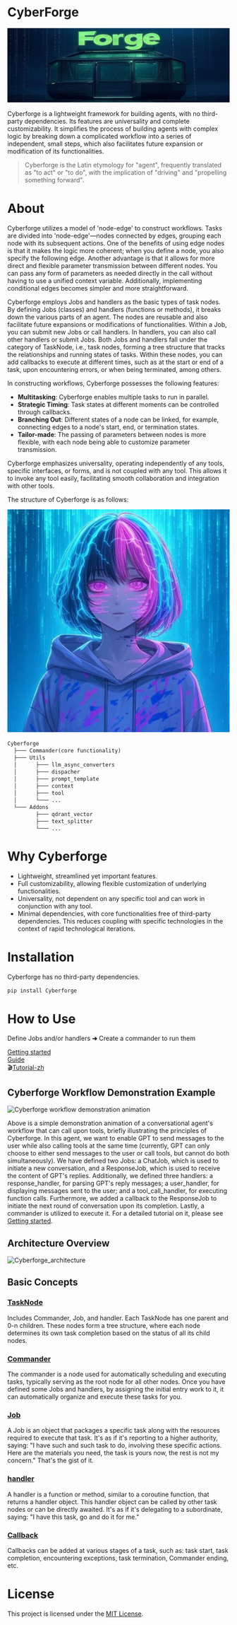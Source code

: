 
# CyberForge
<p align="center">
  <img src="https://github.com/Multi-Agent-sol/CyberForge-Framwork/blob/main/docs/1500x500%20(3).jpg" alt="Logo">
</p >

Cyberforge is a lightweight framework for building agents, with no third-party dependencies. Its features are universality and complete customizability.
It simplifies the process of building agents with complex logic by breaking down a complicated workflow into a series of independent, small steps,
which also facilitates future expansion or modification of its functionalities.

> Cyberforge is the Latin etymology for "agent", frequently translated as "to act" or "to do", with the implication of "driving" and "propelling something forward".

# About
Cyberforge utilizes a model of 'node-edge' to construct workflows. 
Tasks are divided into 'node-edge'—nodes connected by edges, grouping each node with its subsequent actions.
One of the benefits of using edge nodes is that it makes the logic more coherent; when you define a node, you also specify the following edge.
Another advantage is that it allows for more direct and flexible parameter transmission between different nodes. You can pass any form of parameters as needed directly
in the call without having to use a unified context variable. Additionally, implementing conditional edges becomes simpler and more straightforward.

Cyberforge employs Jobs and handlers as the basic types of task nodes. By defining Jobs (classes) and handlers (functions or methods), it breaks down the various parts of
an agent. The nodes are reusable and also facilitate future expansions or modifications of functionalities.
Within a Job, you can submit new Jobs or call handlers.
In handlers, you can also call other handlers or submit Jobs. Both Jobs and handlers fall under the category of TaskNode, i.e., task nodes, forming a tree structure that
tracks the relationships and running states of tasks. Within these nodes, you can add callbacks to execute at different times, such as at the start or end of a task,
upon encountering errors, or when being terminated, among others.

In constructing workflows, Cyberforge possesses the following features:
- **Multitasking**: Cyberforge enables multiple tasks to run in parallel. 
- **Strategic Timing**: Task states at different moments can be controlled through callbacks. 
- **Branching Out**: Different states of a node can be linked, for example, connecting edges to a node's start, end, or termination states. 
- **Tailor-made**: The passing of parameters between nodes is more flexible, with each node being able to customize parameter transmission.

Cyberforge emphasizes universality, operating independently of any tools, specific interfaces, or forms, and is not coupled with any tool. This allows it to invoke any
tool easily, facilitating smooth collaboration and integration with other tools.

The structure of Cyberforge is as follows:
<p align="center">
  <img src="https://github.com/Multi-Agent-sol/CyberForge-Framwork/blob/main/docs/JUVmMyEC_400x400.jpg" width="600" alt="Cyberforge Hierarchical Structure">
</p>

```
Cyberforge  
  ├─── Commander(core functionality)
  ├─── Utils
  │      ├─── llm_async_converters
  │      ├─── dispacher
  │      ├─── prompt_template
  │      ├─── context
  │      ├─── tool
  │      └─── ...
  └─── Addons
         ├─── qdrant_vector
         ├─── text_splitter
         └─── ...
```

# Why Cyberforge
- Lightweight, streamlined yet important features.
- Full customizability, allowing flexible customization of underlying functionalities.
- Universality, not dependent on any specific tool and can work in conjunction with any tool.
- Minimal dependencies, with core functionalities free of third-party dependencies.
  This reduces coupling with specific technologies in the context of rapid technological iterations.

# Installation
Cyberforge has no third-party dependencies.
```bash
pip install Cyberforge
```

# How to Use
Define Jobs and/or handlers **➔** Create a commander to run them

[Getting started](https://happyapplehorse.github.io/Cyberforge/getting_started/)  
[Guide](https://happyapplehorse.github.io/Cyberforge/guide/framework/)  
🎬[Tutorial-zh](https://www.bilibili.com/video/BV1q6421c71z) 

## Cyberforge Workflow Demonstration Example
![Cyberforge workflow demonstration animation](https://raw.githubusercontent.com/happyapplehorse/happyapplehorse-assets/main/Cyberforge/Cyberforge_getting_started_animation.gif)

Above is a simple demonstration animation of a conversational agent's workflow that can call upon tools,
briefly illustrating the principles of Cyberforge.
In this agent, we want to enable GPT to send messages to the user while also calling tools at the same time (currently, GPT can only choose to either send messages to
the user or call tools, but cannot do both simultaneously).
We have defined two Jobs: a ChatJob, which is used to initiate a new conversation, and a ResponseJob, which is used to receive the content of GPT's replies.
Additionally, we defined three handlers: a response_handler, for parsing GPT's reply messages; a user_handler, for displaying messages sent to the user; and a
tool_call_handler, for executing function calls. Furthermore, we added a callback to the ResponseJob to initiate the next round of conversation upon its completion.
Lastly, a commander is utilized to execute it.
For a detailed tutorial on it, please see [Getting started](https://happyapplehorse.github.io/Cyberforge/getting_started/).

## Architecture Overview
![Cyberforge_architecture](https://raw.githubusercontent.com/happyapplehorse/happyapplehorse-assets/main/Cyberforge/Cyberforge_architecture.png)

## Basic Concepts

### [TaskNode](https://happyapplehorse.github.io/Cyberforge/guide/tasknode/)
Includes Commander, Job, and handler. Each TaskNode has one parent and 0-n children.
These nodes form a tree structure, where each node determines its own task completion
based on the status of all its child nodes.

### [Commander](https://happyapplehorse.github.io/Cyberforge/guide/commander/)
The commander is a node used for automatically scheduling and executing tasks, typically serving as the root node for all other nodes. Once you have defined some
Jobs and handlers, by assigning the initial entry work to it, it can automatically organize and execute these tasks for you.

### [Job](https://happyapplehorse.github.io/Cyberforge/guide/job/)
A Job is an object that packages a specific task along with the resources required to execute that task. It's as if it's reporting to a higher authority,
saying: "I have such and such task to do, involving these specific actions. Here are the materials you need, the task is yours now, the rest is not my concern."
That's the gist of it.

### [handler](https://happyapplehorse.github.io/Cyberforge/guide/handler/)
A handler is a function or method, similar to a coroutine function, that returns a handler object. This handler object can be called by other task nodes or can
be directly awaited. It's as if it's delegating to a subordinate, saying: "I have this task, go and do it for me."

### [Callback](https://happyapplehorse.github.io/Cyberforge/guide/callback/)
Callbacks can be added at various stages of a task, such as: task start, task completion,
encountering exceptions, task termination, Commander ending, etc.

# License
This project is licensed under the [MIT License](./LICENSE).
